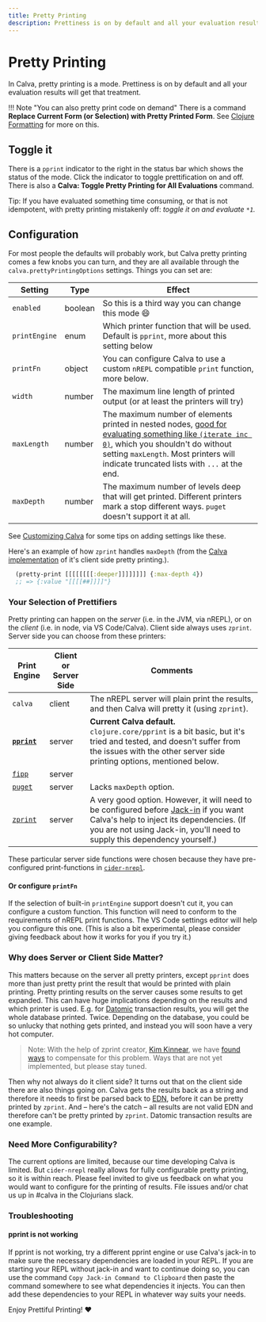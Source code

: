 ```yaml
---
title: Pretty Printing
description: Prettiness is on by default and all your evaluation results will get the treatment
---
```


# Pretty Printing

In Calva, pretty printing is a mode. Prettiness is on by default and all your evaluation results will get that treatment.

!!! Note "You can also pretty print code on demand"
    There is a command **Replace Current Form (or Selection) with Pretty Printed Form**. See [Clojure Formatting](formatting.md#3-replace-current-form-or-selection-with-pretty-printed-form) for more on this.

## Toggle it

There is a `pprint` indicator to the right in the status bar which shows the status of the mode. Click the indicator to toggle prettification on and off. There is also a **Calva: Toggle Pretty Printing for All Evaluations** command.

Tip: If you have evaluated something time consuming, or that is not idempotent, with pretty printing mistakenly off: _toggle it on and evaluate `*1`._

## Configuration

For most people the defaults will probably work, but Calva pretty printing comes a few knobs you can turn, and they are all available through the `calva.prettyPrintingOptions` settings. Things you can set are:

Setting          | Type    | Effect
-------          | ----    | ------
`enabled`        | boolean | So this is a third way you can change this mode 😄
`printEngine`    | enum    | Which printer function that will be used. Default is `pprint`, more about this setting below
`printFn`        | object  | You can configure Calva to use a custom `nREPL` compatible `print` function, more below.
`width`          | number  | The maximum line length of printed output (or at least the printers will try)
`maxLength`      | number  | The maximum number of elements printed in nested nodes, [good for evaluating something like `(iterate inc 0)`](https://clojuredocs.org/clojure.core/*print-length*#example-542692cac026201cdc326b12), which you shouldn't do without setting `maxLength`. Most printers will indicate truncated lists with `...` at the end.
`maxDepth`       | number  | The maximum number of levels deep that will get printed. Different printers mark a stop different ways. `puget` doesn't support it at all.

See [Customizing Calva](customizing.md) for some tips on adding settings like these.

Here's an example of how `zprint` handles `maxDepth` (from the [Calva implementation](https://github.com/BetterThanTomorrow/calva/blob/dev/src/cljs-lib/src/calva/pprint/printer.cljs) of it's client side pretty printing.).

```clojure
  (pretty-print [[[[[[[[:deeper]]]]]]]] {:max-depth 4})
  ;; => {:value "[[[[##]]]]"}
```

### Your Selection of Prettifiers

Pretty printing can happen on the _server_ (i.e. in the JVM, via nREPL), or on the _client_ (i.e. in node, via VS Code/Calva). Client side always uses `zprint`. Server side you can choose from these printers:

Print Engine | Client or Server Side | Comments
--------------------- | --------------------- | --------
`calva`             | client                | The nREPL server will plain print the results, and then Calva will pretty it (using `zprint`).
[**`pprint`**](https://clojure.github.io/clojure/clojure.pprint-api.html) | server | **Current Calva default.** `clojure.core/pprint` is a bit basic, but it's tried and tested, and doesn't suffer from the issues with the other server side printing options, mentioned below.
[`fipp`](https://github.com/brandonbloom/fipp) | server |
[`puget`](https://github.com/greglook/puget) | server | Lacks `maxDepth` option.
[`zprint`](https://github.com/kkinnear/zprint) | server | A very good option. However, it will need to be configured before [Jack-in](connect.md) if you want Calva's help to inject its dependencies. (If you are not using Jack-in, you'll need to supply this dependency yourself.)

These particular server side functions were chosen because they have pre-configured print-functions in [`cider-nrepl`](https://docs.cider.mx/cider-nrepl/).

#### Or configure `printFn`

If the selection of built-in `printEngine` support doesn't cut it, you can configure a custom function. This function will need to conform to the requirements of nREPL print functions. The VS Code settings editor will help you configure this one. (This is also a bit experimental, please consider giving feedback about how it works for you if you try it.)

### Why does Server or Client Side Matter?

This matters because on the server all pretty printers, except `pprint` does more than just pretty print the result that would be printed with plain printing. Pretty printing results on the server causes some results to get expanded. This can have huge implications depending on the results and which printer is used. E.g. for [Datomic](https://www.datomic.com) transaction results, you will get the whole database printed. Twice. Depending on the database, you could be so unlucky that nothing gets printed, and instead you will soon have a very hot computer.

> Note: With the help of zprint creator, [Kim Kinnear](https://github.com/kkinnear), we have [found ways](https://github.com/kkinnear/zprint/issues/111) to compensate for this problem. Ways that are not yet implemented, but please stay tuned.

Then why not always do it client side? It turns out that on the client side there are also things going on. Calva gets the results back as a string and therefore it needs to first be parsed back to [EDN](https://github.com/edn-format/edn), before it can be pretty printed by `zprint`. And – here's the catch – all results are not valid EDN and therefore can't be pretty printed by `zprint`. Datomic transaction results are one example.

### Need More Configurability?

The current options are limited, because our time developing Calva is limited. But `cider-nrepl` really allows for fully configurable pretty printing, so it is within reach. Please feel invited to give us feedback on what you would want to configure for the printing of results. File issues and/or chat us up in #calva in the Clojurians slack.

### Troubleshooting

#### pprint is not working

If pprint is not working, try a different pprint engine or use Calva's jack-in to make sure the necessary dependencies are loaded in your REPL. If you are starting your REPL without jack-in and want to continue doing so, you can use the command `Copy Jack-in Command to Clipboard` then paste the command somewhere to see what dependencies it injects. You can then add these dependencies to your REPL in whatever way suits your needs.

Enjoy Prettiful Printing! ❤️
